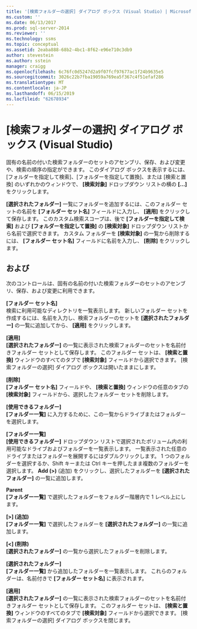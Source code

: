 ```yaml
---
title: '[検索フォルダーの選択] ダイアログ ボックス (Visual Studio) | Microsoft Docs'
ms.custom: ''
ms.date: 06/13/2017
ms.prod: sql-server-2014
ms.reviewer: ''
ms.technology: ssms
ms.topic: conceptual
ms.assetid: 2eaba888-68b2-4bc1-8f62-e96e710c3db9
author: stevestein
ms.author: sstein
manager: craigg
ms.openlocfilehash: 6c76fc0d5247d2a9f07fcf97677ac1f24b9635e5
ms.sourcegitcommit: 3026c22b7fba19059a769ea5f367c4f51efaf286
ms.translationtype: MT
ms.contentlocale: ja-JP
ms.lasthandoff: 06/15/2019
ms.locfileid: "62678934"
---
```

# <a name="choose-search-folders-dialog-box-visual-studio"></a>[検索フォルダーの選択] ダイアログ ボックス (Visual Studio)
  固有の名前の付いた検索フォルダーのセットのアセンブリ、保存、および変更や、検索の順序の指定ができます。 このダイアログ ボックスを表示するには、[フォルダーを指定して検索]、[フォルダーを指定して置換]、または [検索と置換] のいずれかのウィンドウで、 **[検索対象]** ドロップダウン リストの横の **[...]** をクリックします。  
  
 **[選択されたフォルダー]** 一覧にフォルダーを追加するには、このフォルダー セットの名前を **[フォルダー セット名]** フィールドに入力し、 **[適用]** をクリックして保存します。 このカスタム検索スコープは、後で **[フォルダーを指定して検索]** および **[フォルダーを指定して置換]** の **[検索対象]** ドロップダウン リストから名前で選択できます。 カスタム フォルダーを **[検索対象]** の一覧から削除するには、 **[フォルダー セット名]** フィールドに名前を入力し、 **[削除]** をクリックします。  
  
## <a name="options"></a>および  
 次のコントロールは、固有の名前の付いた検索フォルダーのセットのアセンブリ、保存、および変更に利用できます。  
  
 **[フォルダー セット名]**  
 検索に利用可能なディレクトリを一覧表示します。 新しいフォルダー セットを作成するには、名前を入力し、検索フォルダーのセットを **[選択されたフォルダー]** の一覧に追加してから、 **[適用]** をクリックします。  
  
 **[適用]**  
 **[選択されたフォルダー]** の一覧に表示された検索フォルダーのセットを名前付きフォルダー セットとして保存します。 このフォルダー セットは、 **[検索と置換]** ウィンドウのすべてのタブで **[検索対象]** フィールドから選択できます。 [検索フォルダーの選択] ダイアログ ボックスは開いたままにします。  
  
 **[削除]**  
 **[フォルダー セット名]** フィールドや、 **[検索と置換]** ウィンドウの任意のタブの **[検索対象]** フィールドから、選択したフォルダー セットを削除します。  
  
 **[使用できるフォルダー]**  
 **[フォルダー一覧]** に入力するために、この一覧からドライブまたはフォルダーを選択します。  
  
 **[フォルダー一覧]**  
 **[使用できるフォルダー]** ドロップダウン リストで選択されたボリューム内の利用可能なドライブおよびフォルダーを一覧表示します。 一覧表示された任意のドライブまたはフォルダーを展開するにはダブルクリックします。 1 つのフォルダーを選択するか、Shift キーまたは Ctrl キーを押したまま複数のフォルダーを選択します。 **Add (>)** (追加) をクリックし、選択したフォルダーを **[選択されたフォルダー]** の一覧に追加します。  
  
 **Parent**  
 **[フォルダー一覧]** で選択したフォルダーをフォルダー階層内で 1 レベル上にします。  
  
 **[>] (追加)**  
 **[フォルダー一覧]** で選択したフォルダーを **[選択されたフォルダー]** の一覧に追加します。  
  
 **[<] (削除)**  
 **[選択されたフォルダー]** の一覧から選択したフォルダーを削除します。  
  
 **[選択されたフォルダー]**  
 **[フォルダー一覧]** から追加したフォルダーを一覧表示します。 これらのフォルダーは、名前付きで **[フォルダー セット名]** に表示されます。  
  
 **[適用]**  
 **[選択されたフォルダー]** の一覧に表示された検索フォルダーのセットを名前付きフォルダー セットとして保存します。 このフォルダー セットは、 **[検索と置換]** ウィンドウのすべてのタブで **[検索対象]** フィールドから選択できます。 [検索フォルダーの選択] ダイアログ ボックスを閉じます。  
